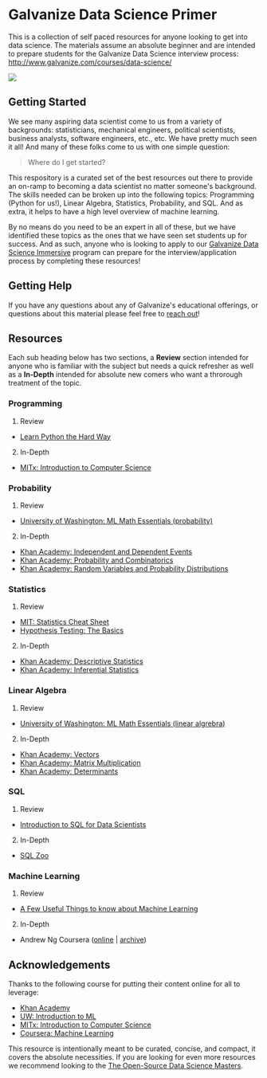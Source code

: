 # Galvanize Data Science Primer

This is a collection of self paced resources for anyone looking to get into data science. The materials assume an absolute beginner and are intended to prepare students for the Galvanize Data Science interview process: http://www.galvanize.com/courses/data-science/ 

![](http://i.giphy.com/5bo8XMq0GROw0.gif)

## Getting Started

We see many aspiring data scientist come to us from a variety of backgrounds: statisticians, mechanical engineers, political scientists, business analysts, software engineers, etc., etc. We have pretty much seen it all!  And many of these folks come to us with one simple question:

> Where do I get started?

This respository is a curated set of the best resources out there to provide an on-ramp to becoming a data scientist no matter someone's background.  The skills needed can be broken up into the following topics: Programming (Python for us!), Linear Algebra, Statistics, Probability, and SQL.  And as extra, it helps to have a high level overview of machine learning.

By no means do you need to be an expert in all of these, but we have identified these topics as the ones that we have seen set students up for success.  And as such, anyone who is looking to apply to our [Galvanize Data Science Immersive](http://www.galvanize.com/courses/data-science/ ) program can prepare for the interview/application process by completing these resources!

## Getting Help

If you have any questions about any of Galvanize's educational offerings, or questions about this material please feel free to [reach out](https://galvanize.zendesk.com/hc/en-us/requests/new)!

## Resources

Each sub heading below has two sections, a __Review__ section intended for anyone who is familiar with the subject but needs a quick refresher as well as a __In-Depth__ intended for absolute new comers who want a throrough treatment of the topic.

### Programming

1. Review
  * [Learn Python the Hard Way][1]
2. In-Depth
  * [MITx: Introduction to Computer Science][2]

### Probability

1. Review
  * [University of Washington: ML Math Essentials (probability)][3]
2. In-Depth
  * [Khan Academy: Independent and Dependent Events][4]
  * [Khan Academy: Probability and Combinatorics][5]
  * [Khan Academy: Random Variables and Probability Distributions][6]

### Statistics

1. Review
  * [MIT: Statistics Cheat Sheet][7]
  * [Hypothesis Testing: The Basics][7.1]
2. In-Depth
  * [Khan Academy: Descriptive Statistics][8]
  * [Khan Academy: Inferential Statistics][9]

### Linear Algebra

1. Review
  * [University of Washington: ML Math Essentials (linear algrebra)][10]
2. In-Depth
  * [Khan Academy: Vectors][11]
  * [Khan Academy: Matrix Multiplication][12]
  * [Khan Academy: Determinants][13]

### SQL

1. Review
  * [Introduction to SQL for Data Scientists][14]
2. In-Depth
  * [SQL Zoo][15]

### Machine Learning

1. Review
  * [A Few Useful Things to know about Machine Learning][16]
2. In-Depth
  * Andrew Ng Coursera ([online][17] | [archive][18])

## Acknowledgements

Thanks to the following course for putting their content online for all to leverage:
* [Khan Academy][20]
* [UW: Introduction to ML][19]
* [MITx: Introduction to Computer Science][2]
* [Coursera: Machine Learning][18]

This resource is intentionally meant to be curated, concise, and compact, it covers the absolute necessities. If you are looking for even more resources we recommend looking to the [The Open-Source Data Science Masters][21].

<!-- references -->

[1]: http://learnpythonthehardway.org/book/
[2]: https://www.edx.org/course/introduction-computer-science-mitx-6-00-1x-0

[3]: resources/probability.pdf
[4]: https://www.khanacademy.org/math/probability/independent-dependent-probability
[5]: https://www.khanacademy.org/math/probability/probability-and-combinatorics-topic
[6]: https://www.khanacademy.org/math/probability/random-variables-topic

[7]: http://web.mit.edu/~csvoss/Public/usabo/stats_handout.pdf
[7.1]: http://20bits.com/article/hypothesis-testing-the-basics
[8]: https://www.khanacademy.org/math/probability/descriptive-statistics
[9]: https://www.khanacademy.org/math/probability/statistics-inferential

[10]: resources/linear_algebra.pdf
[11]: https://www.khanacademy.org/math/linear-algebra/vectors_and_spaces/vectors/v/vector-introduction-linear-algebra
[12]: https://www.khanacademy.org/math/linear-algebra/matrix_transformations/composition_of_transformations/v/compositions-of-linear-transformations-1
[13]: https://www.khanacademy.org/math/linear-algebra/matrix_transformations/inverse_of_matrices/v/linear-algebra-deriving-a-method-for-determining-inverses

[14]: http://bensresearch.com/downloads/SQL.pdf
[15]: http://sqlzoo.net/wiki/SQL_Tutorial

[16]: http://homes.cs.washington.edu/~pedrod/papers/cacm12.pdf
[17]: https://www.coursera.org/course/ml
[18]: resources/coursera_ml

[19]: http://courses.washington.edu/css490/2012.Winter/CSS490-590-Winter2012-syllabus.html
[20]: https://www.khanacademy.org
[21]: http://datasciencemasters.org/
